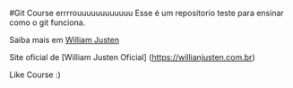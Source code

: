 #Git Course
errrrouuuuuuuuuuuu
Esse é um repositorio teste para ensinar como o git funciona.

Saiba mais em [William Justen](http://willianjusten.teachable.com)

Site oficial de [William Justen Oficial] (https://willianjusten.com.br)

Like Course :) 
